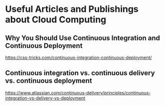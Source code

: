 # Useful Articles and Publishings about Cloud Computing

## Why You Should Use Continuous Integration and Continuous Deployment
https://css-tricks.com/continuous-integration-continuous-deployment/

## Continuous integration vs. continuous delivery vs. continuous deployment
https://www.atlassian.com/continuous-delivery/principles/continuous-integration-vs-delivery-vs-deployment

